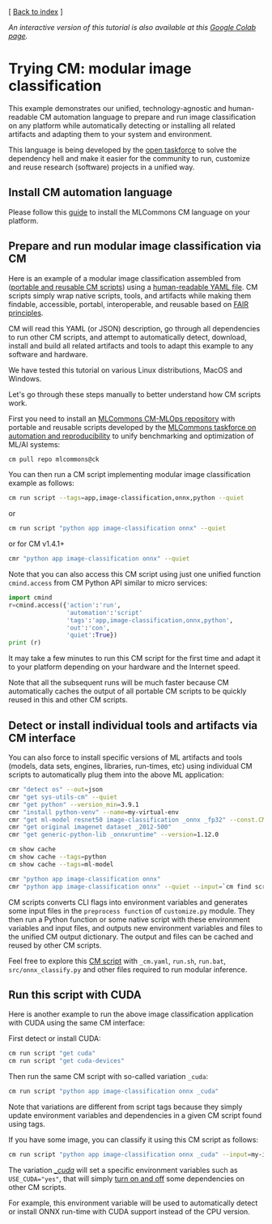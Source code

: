 [ [Back to index](../README.md) ]

*An interactive version of this tutorial is also available 
 at this [Google Colab page](https://colab.research.google.com/drive/1fPFw86BKOQ79U1-lksTkAtJHn3_jhP9o?usp=sharing).*

# Trying CM: modular image classification

This example demonstrates our unified, technology-agnostic and human-readable CM automation language 
to prepare and run image classification on any platform while automatically detecting or installing 
all related artifacts and adapting them to your system and environment.

This language is being developed by the [open taskforce](../taksforce.md) 
to solve the dependency hell and make it easier for the community to run, customize and reuse 
research (software) projects in a unified way.

## Install CM automation language

Please follow this [guide](https://github.com/mlcommons/ck/blob/master/docs/installation.md)
to install the MLCommons CM language on your platform.


## Prepare and run modular image classification via CM

Here is an example of a modular image classification assembled from 
([portable and reusable CM scripts](https://github.com/mlcommons/ck/tree/master/cm-mlops/script))
using a [human-readable YAML file](https://github.com/mlcommons/ck/blob/master/cm-mlops/script/app-image-classification-onnx-py/_cm.yaml#L19).
CM scripts simply wrap native scripts, tools, and artifacts while making them findable, accessible, portabl, interoperable, and reusable
based on [FAIR principles](https://www.go-fair.org/fair-principles).

CM will read this YAML (or JSON) description, go through all dependencies to run other CM scripts, 
and attempt to automatically detect, download, install and build all related artifacts 
and tools to adapt this example to any software and hardware.

We have tested this tutorial on various Linux distributions, MacOS and Windows.

Let's go through these steps manually to better understand how CM scripts work.

First you need to install an [MLCommons CM-MLOps repository](https://github.com/mlcommons/ck/tree/master/cm-mlops) 
with portable and reusable scripts developed by the [MLCommons taskforce on automation and reproducibility](../taskforce.md)
to unify benchmarking and optimization of ML/AI systems:

```bash
cm pull repo mlcommons@ck
```

You can then run a CM script implementing modular image classification example as follows:

```bash
cm run script --tags=app,image-classification,onnx,python --quiet
```

or

```bash
cm run script "python app image-classification onnx" --quiet
```

or for CM v1.4.1+

```bash
cmr "python app image-classification onnx" --quiet
```


Note that you can also access this CM script using just one unified function `cmind.access` from CM Python API similar to micro services:

```python
import cmind
r=cmind.access({'action':'run', 
                'automation':'script'
                'tags':'app,image-classification,onnx,python',
                'out':'con',
                'quiet':True})
print (r)
```

It may take a few minutes to run this CM script for the first time and adapt it to your platform depending on your hardware and the Internet speed.

Note that all the subsequent runs will be much faster because CM automatically caches the output of all portable CM scripts 
to be quickly reused in this and other CM scripts.

## Detect or install individual tools and artifacts via CM interface

You can also force to install specific versions of ML artifacts and tools
(models, data sets, engines, libraries, run-times, etc) 
using individual CM scripts to automatically plug them into the above ML application:

```bash
cmr "detect os" --out=json
cmr "get sys-utils-cm" --quiet
cmr "get python" --version_min=3.9.1
cmr "install python-venv" --name=my-virtual-env
cmr "get ml-model resnet50 image-classification _onnx _fp32" --const.CM_PACKAGE_URL=https://huggingface.co/ctuning/mlperf-inference-resnet50-onnx-fp32-imagenet2012-v1.0/resolve/main/resnet50_v1.onnx
cmr "get original imagenet dataset _2012-500"
cmr "get generic-python-lib _onnxruntime" --version=1.12.0

cm show cache
cm show cache --tags=python
cm show cache --tags=ml-model

cmr "python app image-classification onnx"
cmr "python app image-classification onnx" --quiet --input=`cm find script app-image-classification-onnx-py,3d5e908e472b417e`/img/computer_mouse.jpg
```

CM scripts converts CLI flags into environment variables and generates some input files 
in the `preprocess function` of `customize.py` module.
They then run a Python function or some native script with these environment variables and input files, 
and outputs new environment variables and files to the unified CM output dictionary.
The output and files can be cached and reused by other CM scripts. 

Feel free to explore this [CM script](https://github.com/mlcommons/ck/tree/master/cm-mlops/script/app-image-classification-onnx-py) 
with `_cm.yaml`, `run.sh`, `run.bat`, `src/onnx_classify.py` and other files required to run modular inference.


## Run this script with CUDA

Here is another example to run the above image classification application with CUDA using the same CM interface:

First detect or install CUDA:

```bash
cm run script "get cuda"
cm run script "get cuda-devices"
```

Then run the same CM script with so-called variation `_cuda`:
```bash
cm run script "python app image-classification onnx _cuda"
```

Note that variations are different from script tags because they simply update environment variables and dependencies 
in a given CM script found using tags.

If you have some image, you can classify it using this CM script as follows:

```bash
cm run script "python app image-classification onnx _cuda" --input=my-image.jpg
```

The variation [*_cuda*](https://github.com/mlcommons/ck/blob/master/cm-mlops/script/app-image-classification-onnx-py/_cm.yaml#L45) 
will set a specific environment variables such as `USE_CUDA="yes"`, 
that will simply [turn on and off](https://github.com/mlcommons/ck/blob/master/cm-mlops/script/app-image-classification-onnx-py/_cm.yaml#L36) 
some dependencies on other CM scripts. 

For example, this environment variable will be used to automatically detect or install ONNX run-time with CUDA support instead of the CPU version.


